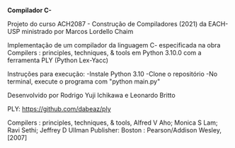 <b> Compilador C- </b>

Projeto do curso ACH2087 - Construção de Compiladores (2021) da EACH-USP ministrado por Marcos Lordello Chaim 

Implementação de um compilador da linguagem C- especificada na obra Compilers : principles, techniques, & tools em Python 3.10.0 com a ferramenta PLY (Python Lex-Yacc)

Instruções para execução: 
    -Instale Python 3.10
    -Clone o repositório
    -No terminal, execute o programa com "python main.py"

Desenvolvido por Rodrigo Yuji Ichikawa e Leonardo Britto

PLY: https://github.com/dabeaz/ply

Compilers : principles, techniques, & tools, Alfred V Aho; Monica S
Lam; Ravi Sethi; Jeffrey D Ullman Publisher: Boston :
Pearson/Addison Wesley, [2007]
